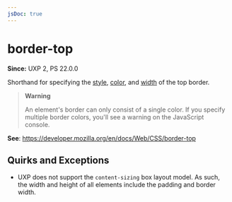 ```yaml
---
jsDoc: true
---
```

# border-top

**Since:** UXP 2, PS 22.0.0

Shorthand for specifying the [style](../border-top-style/), [color](../border-top-color/), and [width](../border-top-width) of the top border.

> **Warning**
>
> An element's border can only consist of a single color. If you specify
> multiple border colors, you'll see a warning on the JavaScript console.

**See**: https://developer.mozilla.org/en/docs/Web/CSS/border-top  

## Quirks and Exceptions

* UXP does not support the `content-sizing` box layout model. As such, the width and height of all elements include the padding and border width.